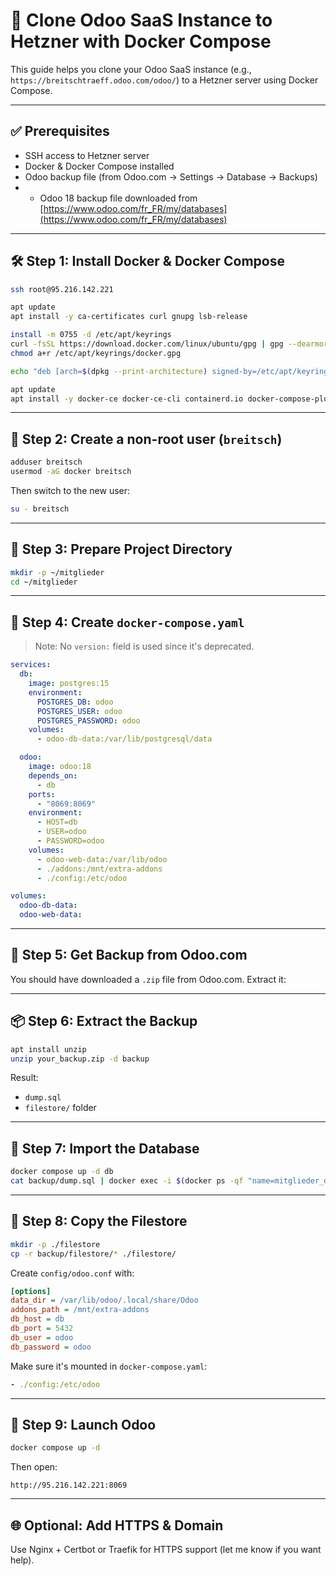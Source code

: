 
# 🚀 Clone Odoo SaaS Instance to Hetzner with Docker Compose

This guide helps you clone your Odoo SaaS instance (e.g., `https://breitschtraeff.odoo.com/odoo/`) to a Hetzner server using Docker Compose.

---

## ✅ Prerequisites

- SSH access to Hetzner server
- Docker & Docker Compose installed
- Odoo backup file (from Odoo.com → Settings → Database → Backups)
- - Odoo 18 backup file downloaded from [https://www.odoo.com/fr_FR/my/databases](https://www.odoo.com/fr_FR/my/databases)


---

## 🛠 Step 1: Install Docker & Docker Compose

```bash
ssh root@95.216.142.221

apt update
apt install -y ca-certificates curl gnupg lsb-release

install -m 0755 -d /etc/apt/keyrings
curl -fsSL https://download.docker.com/linux/ubuntu/gpg | gpg --dearmor -o /etc/apt/keyrings/docker.gpg
chmod a+r /etc/apt/keyrings/docker.gpg

echo "deb [arch=$(dpkg --print-architecture) signed-by=/etc/apt/keyrings/docker.gpg] https://download.docker.com/linux/ubuntu $(lsb_release -cs) stable" | tee /etc/apt/sources.list.d/docker.list > /dev/null

apt update
apt install -y docker-ce docker-ce-cli containerd.io docker-compose-plugin
```

---

## 👤 Step 2: Create a non-root user (`breitsch`)

```bash
adduser breitsch
usermod -aG docker breitsch
```

Then switch to the new user:

```bash
su - breitsch
```

---

## 📂 Step 3: Prepare Project Directory

```bash
mkdir -p ~/mitglieder
cd ~/mitglieder
```

---

## 🧾 Step 4: Create `docker-compose.yaml`

> Note: No `version:` field is used since it's deprecated.

```yaml
services:
  db:
    image: postgres:15
    environment:
      POSTGRES_DB: odoo
      POSTGRES_USER: odoo
      POSTGRES_PASSWORD: odoo
    volumes:
      - odoo-db-data:/var/lib/postgresql/data

  odoo:
    image: odoo:18
    depends_on:
      - db
    ports:
      - "8069:8069"
    environment:
      - HOST=db
      - USER=odoo
      - PASSWORD=odoo
    volumes:
      - odoo-web-data:/var/lib/odoo
      - ./addons:/mnt/extra-addons
      - ./config:/etc/odoo

volumes:
  odoo-db-data:
  odoo-web-data:
```

---

## 🔐 Step 5: Get Backup from Odoo.com
You should have downloaded a `.zip` file from Odoo.com. Extract it:

<!-- - Log in to [https://breitschtraeff.odoo.com](https://breitschtraeff.odoo.com)
- Go to Settings → Database → Manage Backups
- Download `.zip` file -->

---

## 📦 Step 6: Extract the Backup

```bash
apt install unzip
unzip your_backup.zip -d backup
```

Result:
- `dump.sql`
- `filestore/` folder

---

## 💾 Step 7: Import the Database

```bash
docker compose up -d db
cat backup/dump.sql | docker exec -i $(docker ps -qf "name=mitglieder_db") psql -U odoo -d odoo
```

---

## 📁 Step 8: Copy the Filestore

```bash
mkdir -p ./filestore
cp -r backup/filestore/* ./filestore/
```

Create `config/odoo.conf` with:

```ini
[options]
data_dir = /var/lib/odoo/.local/share/Odoo
addons_path = /mnt/extra-addons
db_host = db
db_port = 5432
db_user = odoo
db_password = odoo
```

Make sure it's mounted in `docker-compose.yaml`:

```yaml
- ./config:/etc/odoo
```

---

## 🚀 Step 9: Launch Odoo

```bash
docker compose up -d
```

Then open:

```
http://95.216.142.221:8069
```

---

## 🌐 Optional: Add HTTPS & Domain

Use Nginx + Certbot or Traefik for HTTPS support (let me know if you want help).
